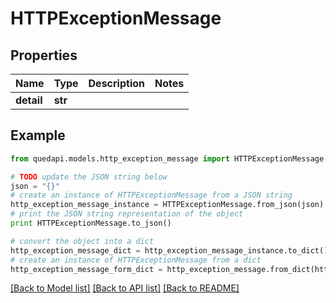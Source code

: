 # HTTPExceptionMessage


## Properties
Name | Type | Description | Notes
------------ | ------------- | ------------- | -------------
**detail** | **str** |  | 

## Example

```python
from quedapi.models.http_exception_message import HTTPExceptionMessage

# TODO update the JSON string below
json = "{}"
# create an instance of HTTPExceptionMessage from a JSON string
http_exception_message_instance = HTTPExceptionMessage.from_json(json)
# print the JSON string representation of the object
print HTTPExceptionMessage.to_json()

# convert the object into a dict
http_exception_message_dict = http_exception_message_instance.to_dict()
# create an instance of HTTPExceptionMessage from a dict
http_exception_message_form_dict = http_exception_message.from_dict(http_exception_message_dict)
```
[[Back to Model list]](../README.md#documentation-for-models) [[Back to API list]](../README.md#documentation-for-api-endpoints) [[Back to README]](../README.md)


